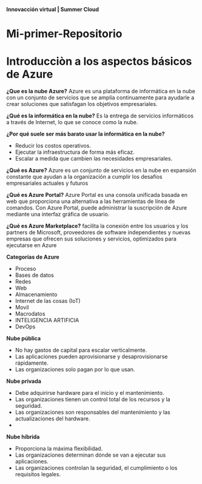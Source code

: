 **Innovacción virtual | Summer Cloud**
# Mi-primer-Repositorio

# Introducciòn a los aspectos básicos de Azure

**¿Que es la nube Azure?**
Azure es una plataforma de informática en la nube con un conjunto de servicios que se amplía continuamente para ayudarle a crear soluciones que satisfagan los objetivos empresariales.

**¿Qué es la informática en la nube?**
Es la entrega de servicios informáticos a través de Internet, lo que se conoce como la nube.

**¿Por qué suele ser más barato usar la informática en la nube?**
- Reducir los costos operativos.
- Ejecutar la infraestructura de forma más eficaz.
- Escalar a medida que cambien las necesidades empresariales.

**¿Qué es Azure?**
Azure es un conjunto de servicios en la nube en expansión constante que ayudan a la organización a cumplir los desafíos empresariales actuales y futuros

**¿Qué es Azure Portal?**
Azure Portal es una consola unificada basada en web que proporciona una alternativa a las herramientas de línea de comandos. Con Azure Portal, puede administrar la suscripción de Azure mediante una interfaz gráfica de usuario.

**¿Qué es Azure Marketplace?**
facilita la conexión entre los usuarios y los partners de Microsoft, proveedores de software independientes y nuevas empresas que ofrecen sus soluciones y servicios, optimizados para ejecutarse en Azure


**Categorías de Azure**

- Proceso                                   
- Bases de datos
- Redes                                     
- Web
- Almacenamiento                            
- Internet de las cosas (IoT)
- Movil                                     
- Macrodatos
- INTELIGENCIA ARTIFICIA                   
- DevOps


**Nube pública**
- No hay gastos de capital para escalar verticalmente.
- Las aplicaciones pueden aprovisionarse y desaprovisionarse rápidamente.
- Las organizaciones solo pagan por lo que usan.


**Nube privada**
- Debe adquirirse hardware para el inicio y el mantenimiento.
- Las organizaciones tienen un control total de los recursos y la seguridad.
- Las organizaciones son responsables del mantenimiento y las actualizaciones del hardware.
-

**Nube híbrida**
- Proporciona la máxima flexibilidad.
- Las organizaciones determinan dónde se van a ejecutar sus aplicaciones.
- Las organizaciones controlan la seguridad, el cumplimiento o los requisitos legales.

























